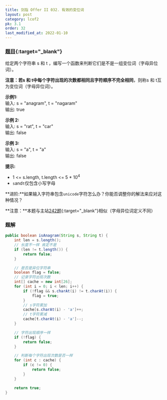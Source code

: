 ```yaml
---
title: 剑指 Offer II 032. 有效的变位词
layout: post
category: lcof2
pk: 3.1
order: 32
last_modified_at: 2022-01-10
---
```


### [题目](https://leetcode.cn/problems/dKk3P7/){:target="_blank"}

给定两个字符串 s 和 t ，编写一个函数来判断它们是不是一组变位词（字母异位词）。

**注意：**若s 和 t中每个字符出现的次数都相同且**字符顺序不完全相同**，则称s 和 t互为变位词（字母异位词）。

**示例1:**  
输入: s = "anagram", t = "nagaram"  
输出: true

**示例 2:**  
输入: s = "rat", t = "car"  
输出: false

**示例 3:**  
输入: s = "a", t = "a"  
输出: false

**提示:**
- 1 <= s.length, t.length <= 5 * 10<sup>4</sup>
- `s`and`t`仅包含小写字母


**进阶:**如果输入字符串包含`unicode`字符怎么办？你能否调整你的解法来应对这种情况？

**注意：**本题与主站[242题](https://leetcode.cn/problems/valid-anagram/){:target="_blank"}相似（字母异位词定义不同）

### 题解

```java
public boolean isAnagram(String s, String t) {
    int len = s.length();
    // 长度不一样 肯定不是
    if (len != t.length()) {
        return false;
    }

    // 是否是异位字符串
    boolean flag = false;
    // 记录字符出现次数
    int[] cache = new int[26];
    for (int i = 0; i < len; i++) {
        if (!flag && s.charAt(i) != t.charAt(i)) {
            flag = true;
        }
        // s字符累加
        cache[s.charAt(i) - 'a']++;
        // t字符累减
        cache[t.charAt(i) - 'a']--;
    }

    // 字符出现顺序一样
    if (!flag) {
        return false;
    }

    // 判断每个字符出现次数是否一样
    for (int c : cache) {
        if (c != 0) {
            return false;
        }
    }

    return true;
}
```